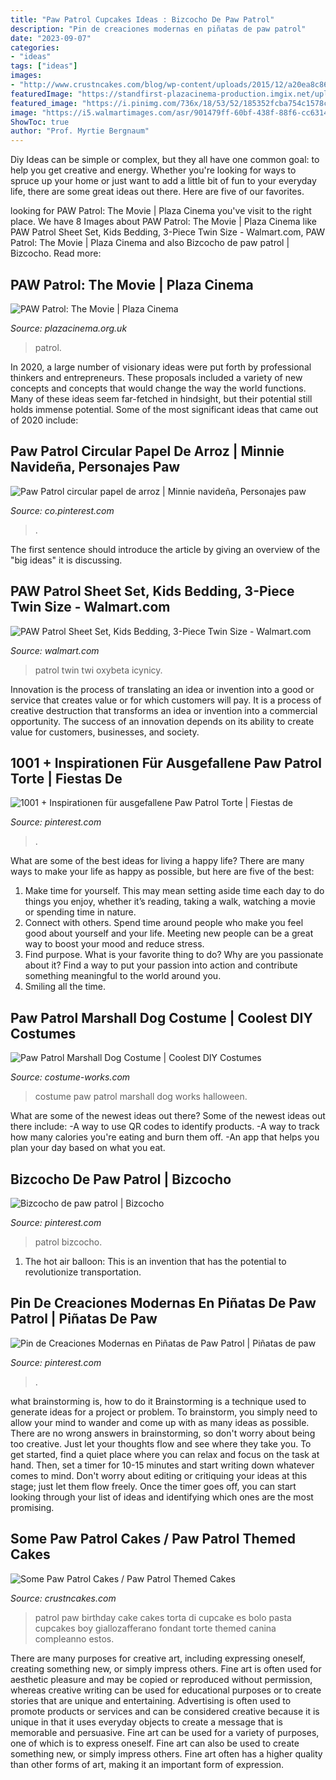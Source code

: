 ```yaml
---
title: "Paw Patrol Cupcakes Ideas : Bizcocho De Paw Patrol"
description: "Pin de creaciones modernas en piñatas de paw patrol"
date: "2023-09-07"
categories:
- "ideas"
tags: ["ideas"]
images:
- "http://www.crustncakes.com/blog/wp-content/uploads/2015/12/a20ea8c865d36dc8f39399ccb8efdfd6.jpg"
featuredImage: "https://standfirst-plazacinema-production.imgix.net/uploads/2021/08/hPR96pkMfhY6T8wqbM0ZVmlojlq-scaled.jpg?auto=compress"
featured_image: "https://i.pinimg.com/736x/18/53/52/185352fcba754c1578cc5805cdaff9ae.jpg"
image: "https://i5.walmartimages.com/asr/901479ff-60bf-438f-88f6-cc6314a617df.49bd2020e11465c904b979007667dbab.jpeg"
ShowToc: true
author: "Prof. Myrtie Bergnaum"
---
```



Diy Ideas can be simple or complex, but they all have one common goal: to help you get creative and energy. Whether you're looking for ways to spruce up your home or just want to add a little bit of fun to your everyday life, there are some great ideas out there. Here are five of our favorites.

	

		
looking for PAW Patrol: The Movie | Plaza Cinema you've visit to the right place. We have 8 Images about PAW Patrol: The Movie | Plaza Cinema like PAW Patrol Sheet Set, Kids Bedding, 3-Piece Twin Size - Walmart.com, PAW Patrol: The Movie | Plaza Cinema and also Bizcocho de paw patrol | Bizcocho. Read more:
		
    
## PAW Patrol: The Movie | Plaza Cinema

<img loading=lazy src="https://standfirst-plazacinema-production.imgix.net/uploads/2021/08/hPR96pkMfhY6T8wqbM0ZVmlojlq-scaled.jpg?auto=compress" onerror="this.onerror=null;this.src='https://tse1.mm.bing.net/th?id=OIP.2KbmaA17341vUosaQwO-7QHaLH&amp;pid=15.1';" alt="PAW Patrol: The Movie | Plaza Cinema">

_Source: plazacinema.org.uk_

>patrol. 

	

In 2020, a large number of visionary ideas were put forth by professional thinkers and entrepreneurs. These proposals included a variety of new concepts and concepts that would change the way the world functions. Many of these ideas seem far-fetched in hindsight, but their potential still holds immense potential. Some of the most significant ideas that came out of 2020 include: 

    
## Paw Patrol Circular Papel De Arroz | Minnie Navideña, Personajes Paw

<img loading=lazy src="https://i.pinimg.com/736x/18/53/52/185352fcba754c1578cc5805cdaff9ae.jpg" onerror="this.onerror=null;this.src='https://tse4.mm.bing.net/th?id=OIP.AmMLMDulj1EH0jn5WwGUFgHaKk&amp;pid=15.1';" alt="Paw Patrol circular papel de arroz | Minnie navideña, Personajes paw">

_Source: co.pinterest.com_

>. 

	

The first sentence should introduce the article by giving an overview of the "big ideas" it is discussing.

    
## PAW Patrol Sheet Set, Kids Bedding, 3-Piece Twin Size - Walmart.com

<img loading=lazy src="https://i5.walmartimages.com/asr/901479ff-60bf-438f-88f6-cc6314a617df.49bd2020e11465c904b979007667dbab.jpeg" onerror="this.onerror=null;this.src='https://tse3.mm.bing.net/th?id=OIP.xNLq9coJK-Wxqf9u_pfe_QHaGZ&amp;pid=15.1';" alt="PAW Patrol Sheet Set, Kids Bedding, 3-Piece Twin Size - Walmart.com">

_Source: walmart.com_

>patrol twin twi oxybeta icynicy. 

	

Innovation is the process of translating an idea or invention into a good or service that creates value or for which customers will pay. It is a process of creative destruction that transforms an idea or invention into a commercial opportunity. The success of an innovation depends on its ability to create value for customers, businesses, and society.

    
## 1001 + Inspirationen Für Ausgefallene Paw Patrol Torte | Fiestas De

<img loading=lazy src="https://i.pinimg.com/736x/32/f6/b3/32f6b30076182f2ac899462766764983.jpg" onerror="this.onerror=null;this.src='https://tse1.mm.bing.net/th?id=OIP.l5x13SwJLhrFKhuF7oR8owHaKR&amp;pid=15.1';" alt="1001 + Inspirationen für ausgefallene Paw Patrol Torte | Fiestas de">

_Source: pinterest.com_

>. 

	

What are some of the best ideas for living a happy life?
There are many ways to make your life as happy as possible, but here are five of the best: 
1. Make time for yourself. This may mean setting aside time each day to do things you enjoy, whether it’s reading, taking a walk, watching a movie or spending time in nature. 
2. Connect with others. Spend time around people who make you feel good about yourself and your life. Meeting new people can be a great way to boost your mood and reduce stress. 
3. Find purpose. What is your favorite thing to do? Why are you passionate about it? Find a way to put your passion into action and contribute something meaningful to the world around you. 
4. Smiling all the time.

    
## Paw Patrol Marshall Dog Costume | Coolest DIY Costumes

<img loading=lazy src="https://photos.costume-works.com/full/paw_patrol_marshall8.jpg" onerror="this.onerror=null;this.src='https://tse1.mm.bing.net/th?id=OIP.7i0J3K3x0f0-eaQeEtYBBwHaKa&amp;pid=15.1';" alt="Paw Patrol Marshall Dog Costume | Coolest DIY Costumes">

_Source: costume-works.com_

>costume paw patrol marshall dog works halloween. 

	

What are some of the newest ideas out there?
Some of the newest ideas out there include: 
-A way to use QR codes to identify products. 
-A way to track how many calories you're eating and burn them off. 
-An app that helps you plan your day based on what you eat.

    
## Bizcocho De Paw Patrol | Bizcocho

<img loading=lazy src="https://i.pinimg.com/1200x/b7/01/a9/b701a9ddff2a2383438b48fabf21504c.jpg" onerror="this.onerror=null;this.src='https://tse3.mm.bing.net/th?id=OIP.1RwgXneDcLzb1hYXNY_tzAHaH4&amp;pid=15.1';" alt="Bizcocho de paw patrol | Bizcocho">

_Source: pinterest.com_

>patrol bizcocho. 

	

1. The hot air balloon: This is an invention that has the potential to revolutionize transportation.

    
## Pin De Creaciones Modernas En Piñatas De Paw Patrol | Piñatas De Paw

<img loading=lazy src="https://i.pinimg.com/736x/a8/23/ca/a823cad6b523f590bf6dd7f0272127b9.jpg" onerror="this.onerror=null;this.src='https://tse4.mm.bing.net/th?id=OIP.EvlFXK2Hs3uHSG2B8WE9qwHaJ3&amp;pid=15.1';" alt="Pin de Creaciones Modernas en Piñatas de Paw Patrol | Piñatas de paw">

_Source: pinterest.com_

>. 

	

what brainstorming is, how to do it
Brainstorming is a technique used to generate ideas for a project or problem. To brainstorm, you simply need to allow your mind to wander and come up with as many ideas as possible. There are no wrong answers in brainstorming, so don't worry about being too creative. Just let your thoughts flow and see where they take you.
To get started, find a quiet place where you can relax and focus on the task at hand. Then, set a timer for 10-15 minutes and start writing down whatever comes to mind. Don't worry about editing or critiquing your ideas at this stage; just let them flow freely. Once the timer goes off, you can start looking through your list of ideas and identifying which ones are the most promising.

    
## Some Paw Patrol Cakes / Paw Patrol Themed Cakes

<img loading=lazy src="http://www.crustncakes.com/blog/wp-content/uploads/2015/12/a20ea8c865d36dc8f39399ccb8efdfd6.jpg" onerror="this.onerror=null;this.src='https://tse1.mm.bing.net/th?id=OIP.1vi7d7vKDPNZ2g20qDyDWgHaJ3&amp;pid=15.1';" alt="Some Paw Patrol Cakes / Paw Patrol Themed Cakes">

_Source: crustncakes.com_

>patrol paw birthday cake cakes torta di cupcake es bolo pasta cupcakes boy giallozafferano fondant torte themed canina compleanno estos. 

	

There are many purposes for creative art, including expressing oneself, creating something new, or simply impress others. Fine art is often used for aesthetic pleasure and may be copied or reproduced without permission, whereas creative writing can be used for educational purposes or to create stories that are unique and entertaining. Advertising is often used to promote products or services and can be considered creative because it is unique in that it uses everyday objects to create a message that is memorable and persuasive.
Fine art can be used for a variety of purposes, one of which is to express oneself. Fine art can also be used to create something new, or simply impress others. Fine art often has a higher quality than other forms of art, making it an important form of expression.


